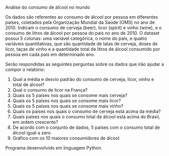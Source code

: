 Análise do consumo de álcool no mundo

Os dados são referentes ao consumo de álcool por pessoa em diferentes países, coletados pela Organização Mundial da Saúde (OMS) no ano de 2010. Indicam o consumo de cerveja (beer), licor (spirit) e vinho (wine), e o consumo de litros de álcool por pessoa do país no ano de 2010. O dataset possui 5 colunas: uma variável categórica, o nome do país, e quatro variáveis quantitativas, que são quantidade de latas de cerveja, doses de licor, taças de vinho e a quantidade total de litros de álcool consumido por pessoa em cada país em determinado ano.

Serão respondidas as seguintes perguntas sobre os dados que irão ajudar a compor o relatório:

1. Qual a média e desvio padrão do consumo de cerveja, licor, vinho e total de álcool?
2. Qual o consumo de licor na França?
3. Quais os 5 países nos quais se consome mais cerveja?
4. Quais os 5 países nos quais se consome mais licor?
5. Quais os 5 países nos quais se consome mais vinho?
6. Quais os países nos quais o consumo de cerveja está acima da média?
7. Quais países nos quais o consumo total de álcool está acima do Brasil, em ordem crescente?
8. De acordo com o conjunto de dados, 5 países com o consumo total de álcool igual a zero.
9. Gráfico com os 10 maiores consumidores de álcool.


Programa desenvolvido em linguagem Python.
